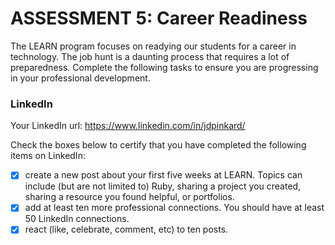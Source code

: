 # ASSESSMENT 5: Career Readiness

The LEARN program focuses on readying our students for a career in technology. The job hunt is a daunting process that requires a lot of preparedness. Complete the following tasks to ensure you are progressing in your professional development.

### LinkedIn

Your LinkedIn url: https://www.linkedin.com/in/jdpinkard/

Check the boxes below to certify that you have completed the following items on LinkedIn:

- [X] create a new post about your first five weeks at LEARN. Topics can include (but are not limited to) Ruby, sharing a project you created, sharing a resource you found helpful, or portfolios.
- [X] add at least ten more professional connections. You should have at least 50 LinkedIn connections.
- [X] react (like, celebrate, comment, etc) to ten posts.
